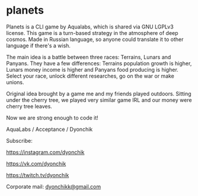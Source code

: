 # planets
Planets is a CLI game by Aqualabs, which is shared via GNU LGPLv3 license.
This game is a turn-based strategy in the atmosphere of deep cosmos.
Made in Russian language, so anyone could translate it to other language if there's a wish.


The main idea is a battle between three races: Terrains, Lunars and Panyans. They have a few differences: Terrains population growth is higher, Lunars money income is higher and Panyans food producing is higher.
Select your race, unlock different researches, go on the war or make unions.

Original idea brought by a game me and my friends played outdoors. Sitting under the cherry tree, we played very similar game IRL and our money were cherry tree leaves.

Now we are strong enough to code it!

AquaLabs / Acceptance / Dyonchik

Subscribe:

https://instagram.com/dyonchik

https://vk.com/dyonchik

https://twitch.tv/dyonchik

Corporate mail: dyonchikk@gmail.com
